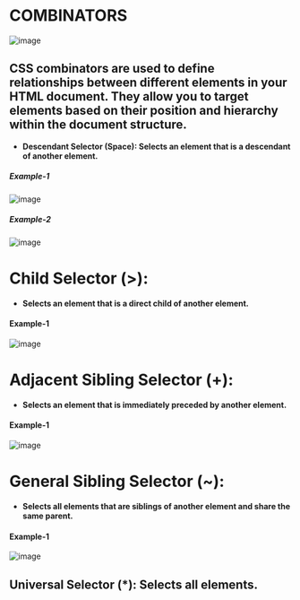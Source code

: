 # COMBINATORS
![image](https://github.com/user-attachments/assets/10f99521-da8e-4488-b3db-feb8e7e379c7)
## **CSS combinators are used to define relationships between different elements in your HTML document. They allow you to target elements based on their position and hierarchy within the document structure.**
- **Descendant Selector (Space): Selects an element that is a descendant of another element.**
##### Example-1
![image](https://github.com/user-attachments/assets/22a3b840-ab49-40e1-9694-c43b3e9c79e0)
##### Example-2
![image](https://github.com/user-attachments/assets/c78b75f6-9531-4db1-819e-6582937069c2)

# Child Selector (>): 
- **Selects an element that is a direct child of another element.**
#### Example-1
![image](https://github.com/user-attachments/assets/7784a401-c192-4ef3-a0ed-be36bfb8ac25)

# Adjacent Sibling Selector (+): 
- **Selects an element that is immediately preceded by another element.**
#### Example-1
![image](https://github.com/user-attachments/assets/c94dcda5-971f-4c87-a2ca-ed96d25c1101)

# General Sibling Selector (~): 
- **Selects all elements that are siblings of another element and share the same parent.**
#### Example-1
![image](https://github.com/user-attachments/assets/ef0cf5a1-516c-43b4-ad85-a50c1eac4756)

## Universal Selector (*): Selects all elements.
